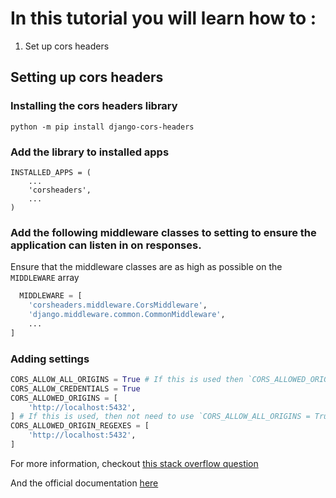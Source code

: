 # In this tutorial you will learn how to :
1. Set up cors headers 



## Setting up cors headers

### Installing the cors headers library

```
python -m pip install django-cors-headers
```

### Add the library to installed apps

```
INSTALLED_APPS = (
    ...
    'corsheaders',
    ...
)
```

### Add the following middleware classes to setting to ensure the application can listen in on responses.

Ensure that the middleware classes are as high as possible on the `MIDDLEWARE` array

```python
  MIDDLEWARE = [
    'corsheaders.middleware.CorsMiddleware',
    'django.middleware.common.CommonMiddleware',
    ...
]
```


### Adding settings 

```python
CORS_ALLOW_ALL_ORIGINS = True # If this is used then `CORS_ALLOWED_ORIGINS` will not have any effect
CORS_ALLOW_CREDENTIALS = True
CORS_ALLOWED_ORIGINS = [
    'http://localhost:5432',
] # If this is used, then not need to use `CORS_ALLOW_ALL_ORIGINS = True`
CORS_ALLOWED_ORIGIN_REGEXES = [
    'http://localhost:5432',
]
```

For more information, checkout [this stack overflow question](https://stackoverflow.com/questions/35760943/how-can-i-enable-cors-on-django-rest-framework)

And the official documentation [here](https://github.com/adamchainz/django-cors-headers#configuration)
